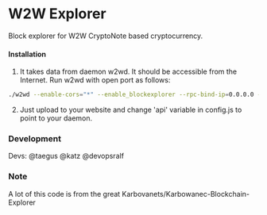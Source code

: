 # W2W Explorer
Block explorer for W2W CryptoNote based cryptocurrency.

#### Installation

1) It takes data from daemon w2wd. It should be accessible from the Internet. Run w2wd with open port as follows:
```bash
./w2wd --enable-cors="*" --enable_blockexplorer --rpc-bind-ip=0.0.0.0 --rpc-bind-port=21016
```
2) Just upload to your website and change 'api' variable in config.js to point to your daemon.

### Development
Devs: @taegus @katz @devopsralf

### Note
A lot of this code is from the great Karbovanets/Karbowanec-Blockchain-Explorer
